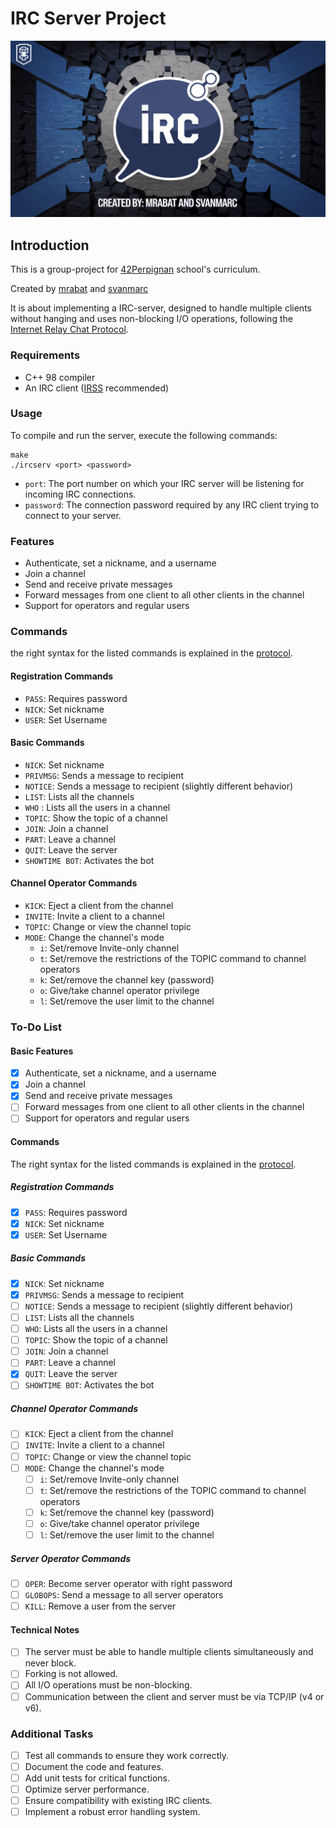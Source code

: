 # IRC Server Project

![IRC Logo](img/irclogo.webp)

## Introduction

This is a group-project for [42Perpignan](https://42perpignan.fr/) school's curriculum.

Created by [mrabat](https://github.com/rabatm) and [svanmarc](https://github.com/svanmarc)

It is about implementing a IRC-server, designed to handle multiple clients without hanging and uses non-blocking I/O
operations,
following the [Internet Relay Chat Protocol](https://datatracker.ietf.org/doc/html/rfc1459#section-1.1).

### Requirements

- C++ 98 compiler
- An IRC client ([IRSS](https://irssi.org/) recommended)

### Usage

To compile and run the server, execute the following commands:

```
make
./ircserv <port> <password>
```

- `port`: The port number on which your IRC server will be listening for incoming IRC connections.
- `password`: The connection password required by any IRC client trying to connect to your server.

### Features

- Authenticate, set a nickname, and a username
- Join a channel
- Send and receive private messages
- Forward messages from one client to all other clients in the channel
- Support for operators and regular users

### Commands

the right syntax for the listed commands is explained in
the [protocol](https://datatracker.ietf.org/doc/html/rfc1459#section-4.4.2).

#### Registration Commands

- `PASS`: Requires password
- `NICK`: Set nickname
- `USER`: Set Username

#### Basic Commands

- `NICK`: Set nickname
- `PRIVMSG`: Sends a message to recipient
- `NOTICE`: Sends a message to recipient (slightly different behavior)
- `LIST`: Lists all the channels
- `WHO` : Lists all the users in a channel
- `TOPIC`: Show the topic of a channel
- `JOIN`: Join a channel
- `PART`: Leave a channel
- `QUIT`: Leave the server
- `SHOWTIME BOT`: Activates the bot

#### Channel Operator Commands

- `KICK`: Eject a client from the channel
- `INVITE`: Invite a client to a channel
- `TOPIC`: Change or view the channel topic
- `MODE`: Change the channel's mode
    - `i`: Set/remove Invite-only channel
    - `t`: Set/remove the restrictions of the TOPIC command to channel operators
    - `k`: Set/remove the channel key (password)
    - `o`: Give/take channel operator privilege
    - `l`: Set/remove the user limit to the channel

### To-Do List

#### Basic Features

- [x] Authenticate, set a nickname, and a username
- [x] Join a channel
- [x] Send and receive private messages
- [ ] Forward messages from one client to all other clients in the channel
- [ ] Support for operators and regular users

#### Commands

The right syntax for the listed commands is explained in
the [protocol](https://datatracker.ietf.org/doc/html/rfc1459#section-4.4.2).

##### Registration Commands

- [X] `PASS`: Requires password
- [x] `NICK`: Set nickname
- [x] `USER`: Set Username

##### Basic Commands

- [x] `NICK`: Set nickname
- [X] `PRIVMSG`: Sends a message to recipient
- [ ] `NOTICE`: Sends a message to recipient (slightly different behavior)
- [ ] `LIST`: Lists all the channels
- [ ] `WHO`: Lists all the users in a channel
- [ ] `TOPIC`: Show the topic of a channel
- [ ] `JOIN`: Join a channel
- [ ] `PART`: Leave a channel
- [X] `QUIT`: Leave the server
- [ ] `SHOWTIME BOT`: Activates the bot

##### Channel Operator Commands

- [ ] `KICK`: Eject a client from the channel
- [ ] `INVITE`: Invite a client to a channel
- [ ] `TOPIC`: Change or view the channel topic
- [ ] `MODE`: Change the channel's mode
    - [ ] `i`: Set/remove Invite-only channel
    - [ ] `t`: Set/remove the restrictions of the TOPIC command to channel operators
    - [ ] `k`: Set/remove the channel key (password)
    - [ ] `o`: Give/take channel operator privilege
    - [ ] `l`: Set/remove the user limit to the channel

##### Server Operator Commands

- [ ] `OPER`: Become server operator with right password
- [ ] `GLOBOPS`: Send a message to all server operators
- [ ] `KILL`: Remove a user from the server

#### Technical Notes

- [ ] The server must be able to handle multiple clients simultaneously and never block.
- [ ] Forking is not allowed.
- [ ] All I/O operations must be non-blocking.
- [ ] Communication between the client and server must be via TCP/IP (v4 or v6).

### Additional Tasks

- [ ] Test all commands to ensure they work correctly.
- [ ] Document the code and features.
- [ ] Add unit tests for critical functions.
- [ ] Optimize server performance.
- [ ] Ensure compatibility with existing IRC clients.
- [ ] Implement a robust error handling system.
